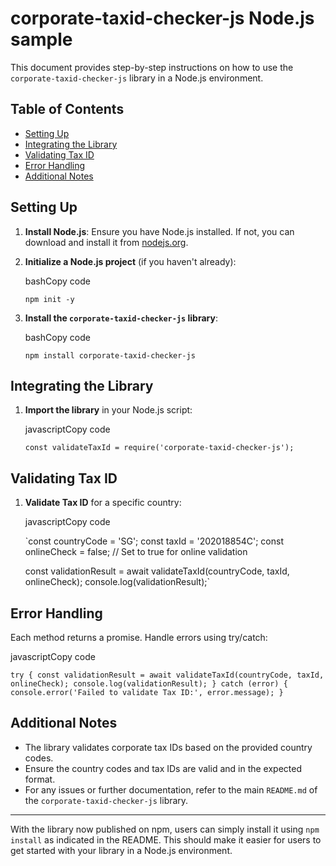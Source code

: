 # corporate-taxid-checker-js Node.js sample

This document provides step-by-step instructions on how to use the `corporate-taxid-checker-js` library in a Node.js environment.

## Table of Contents

-   [Setting Up](#setting-up)
-   [Integrating the Library](#integrating-the-library)
-   [Validating Tax ID](#validating-tax-id)
-   [Error Handling](#error-handling)
-   [Additional Notes](#additional-notes)

## Setting Up

1.  **Install Node.js**: Ensure you have Node.js installed. If not, you can download and install it from [nodejs.org](https://nodejs.org/).
    
2.  **Initialize a Node.js project** (if you haven't already):
    
    bashCopy code
    
    `npm init -y` 
    
3.  **Install the `corporate-taxid-checker-js` library**:
    
    bashCopy code
    
    `npm install corporate-taxid-checker-js` 
    

## Integrating the Library

1.  **Import the library** in your Node.js script:
    
    javascriptCopy code
    
    `const validateTaxId = require('corporate-taxid-checker-js');` 
    

## Validating Tax ID

1.  **Validate Tax ID** for a specific country:
    
    javascriptCopy code
    
    `const countryCode = 'SG';
    const taxId = '202018854C';
    const onlineCheck = false; // Set to true for online validation
    
    const validationResult = await validateTaxId(countryCode, taxId, onlineCheck);
    console.log(validationResult);` 
    

## Error Handling

Each method returns a promise. Handle errors using try/catch:

javascriptCopy code

`try {
    const validationResult = await validateTaxId(countryCode, taxId, onlineCheck);
    console.log(validationResult);
} catch (error) {
    console.error('Failed to validate Tax ID:', error.message);
}` 

## Additional Notes

-   The library validates corporate tax IDs based on the provided country codes.
-   Ensure the country codes and tax IDs are valid and in the expected format.
-   For any issues or further documentation, refer to the main `README.md` of the `corporate-taxid-checker-js` library.

----------

With the library now published on npm, users can simply install it using `npm install` as indicated in the README. This should make it easier for users to get started with your library in a Node.js environment.